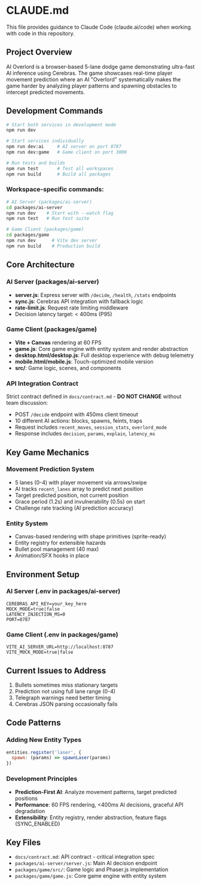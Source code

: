# CLAUDE.md

This file provides guidance to Claude Code (claude.ai/code) when working with code in this repository.

## Project Overview
AI Overlord is a browser-based 5-lane dodge game demonstrating ultra-fast AI inference using Cerebras. The game showcases real-time player movement prediction where an AI "Overlord" systematically makes the game harder by analyzing player patterns and spawning obstacles to intercept predicted movements.

## Development Commands

```bash
# Start both services in development mode
npm run dev

# Start services individually
npm run dev:ai     # AI server on port 8787
npm run dev:game   # Game client on port 3000

# Run tests and builds
npm run test       # Test all workspaces
npm run build      # Build all packages
```

### Workspace-specific commands:
```bash
# AI Server (packages/ai-server)
cd packages/ai-server
npm run dev    # Start with --watch flag
npm run test   # Run test suite

# Game Client (packages/game)
cd packages/game
npm run dev      # Vite dev server
npm run build    # Production build
```

## Core Architecture

### AI Server (packages/ai-server)
- **server.js**: Express server with `/decide`, `/health`, `/stats` endpoints
- **sync.js**: Cerebras API integration with fallback logic
- **rate-limit.js**: Request rate limiting middleware
- Decision latency target: < 400ms (P95)

### Game Client (packages/game)
- **Vite + Canvas** rendering at 60 FPS
- **game.js**: Core game engine with entity system and render abstraction
- **desktop.html/desktop.js**: Full desktop experience with debug telemetry
- **mobile.html/mobile.js**: Touch-optimized mobile version
- **src/**: Game logic, scenes, and components

### API Integration Contract
Strict contract defined in `docs/contract.md` - **DO NOT CHANGE** without team discussion:
- POST `/decide` endpoint with 450ms client timeout
- 10 different AI actions: blocks, spawns, feints, traps
- Request includes `recent_moves`, `session_stats`, `overlord_mode`
- Response includes `decision`, `params`, `explain`, `latency_ms`

## Key Game Mechanics

### Movement Prediction System
- 5 lanes (0-4) with player movement via arrows/swipe
- AI tracks `recent_lanes` array to predict next position
- Target predicted position, not current position
- Grace period (1.2s) and invulnerability (0.5s) on start
- Challenge rate tracking (AI prediction accuracy)

### Entity System
- Canvas-based rendering with shape primitives (sprite-ready)
- Entity registry for extensible hazards
- Bullet pool management (40 max)
- Animation/SFX hooks in place

## Environment Setup

### AI Server (.env in packages/ai-server)
```
CEREBRAS_API_KEY=your_key_here
MOCK_MODE=true|false
LATENCY_INJECTION_MS=0
PORT=8787
```

### Game Client (.env in packages/game)
```
VITE_AI_SERVER_URL=http://localhost:8787
VITE_MOCK_MODE=true|false
```

## Current Issues to Address
1. Bullets sometimes miss stationary targets
2. Prediction not using full lane range (0-4)
3. Telegraph warnings need better timing
4. Cerebras JSON parsing occasionally fails

## Code Patterns

### Adding New Entity Types
```javascript
entities.register('laser', {
  spawn: (params) => spawnLaser(params)
})
```

### Development Principles
- **Prediction-First AI**: Analyze movement patterns, target predicted positions
- **Performance**: 60 FPS rendering, <400ms AI decisions, graceful API degradation
- **Extensibility**: Entity registry, render abstraction, feature flags (SYNC_ENABLED)

## Key Files
- `docs/contract.md`: API contract - critical integration spec
- `packages/ai-server/server.js`: Main AI decision endpoint
- `packages/game/src/`: Game logic and Phaser.js implementation
- `packages/game/game.js`: Core game engine with entity system